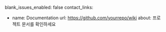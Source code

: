 blank_issues_enabled: false
contact_links:
  - name: Documentation
    url: https://github.com/yourrepo/wiki
    about: 프로젝트 문서를 확인하세요